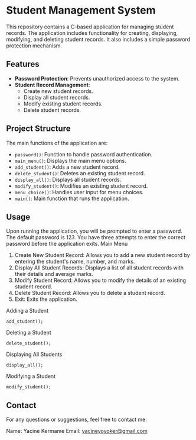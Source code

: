 # Student Management System

This repository contains a C-based application for managing student records. The application includes functionality for creating, displaying, modifying, and deleting student records. It also includes a simple password protection mechanism.

## Features

- **Password Protection**: Prevents unauthorized access to the system.
- **Student Record Management**:
  - Create new student records.
  - Display all student records.
  - Modify existing student records.
  - Delete student records.

## Project Structure

The main functions of the application are:

- `password()`: Function to handle password authentication.
- `main_menu()`: Displays the main menu options.
- `add_student()`: Adds a new student record.
- `delete_student()`: Deletes an existing student record.
- `display_all()`: Displays all student records.
- `modify_student()`: Modifies an existing student record.
- `menu_choice()`: Handles user input for menu choices.
- `main()`: Main function that runs the application.

## Usage

Upon running the application, you will be prompted to enter a password. The default password is 123. You have three attempts to enter the correct password before the application exits.
Main Menu

  1. Create New Student Record: Allows you to add a new student record by entering the student's name, number, and marks.
  2. Display All Student Records: Displays a list of all student records with their details and average marks.
  3. Modify Student Record: Allows you to modify the details of an existing student record.
  4. Delete Student Record: Allows you to delete a student record.
  5. Exit: Exits the application.

Adding a Student
                  
    add_student();

Deleting a Student

    delete_student();

Displaying All Students

    display_all();

Modifying a Student

    modify_student();

## Contact

For any questions or suggestions, feel free to contact me:

  Name: Yacine Kermame
  Email: yacineyoyoker@gmail.com
